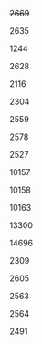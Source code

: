 ~~2669~~

2635

1244

2628

2116

2304

2559

2578

2527

10157

10158

10163

13300

14696

2309

2605

2563

2564

2491